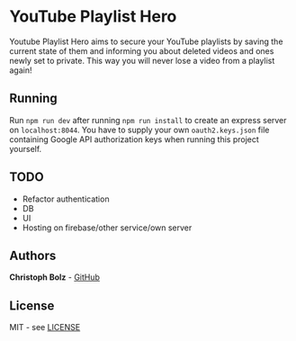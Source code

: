 # YouTube Playlist Hero

Youtube Playlist Hero aims to secure your YouTube playlists by saving the current state of them and informing you about deleted videos and ones newly set to private. This way you will never lose a video from a playlist again!

## Running

Run `npm run dev` after running `npm run install` to create an express server on `localhost:8044`. You have to supply your own `oauth2.keys.json` file containing Google API authorization keys when running this project yourself.

## TODO

- Refactor authentication
- DB
- UI
- Hosting on firebase/other service/own server

## Authors

**Christoph Bolz** - [GitHub](https://github.com/chrisbolz)

## License

MIT - see [LICENSE](LICENSE.md)